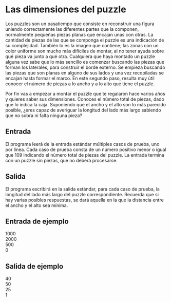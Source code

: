 # Las dimensiones del puzzle

Los puzzles son un pasatiempo que consiste en reconstruir una figura uniendo correctamente las diferentes partes
que la componen, normalmente pequeñas piezas planas que
encajan unas con otras. La cantidad de piezas de las que
se componga el puzzle es una indicación de su complejidad.
También lo es la imagen que contiene; las zonas con un color
uniforme son mucho más difíciles de montar, al no tener ayuda
sobre qué pieza va junto a qué otra.
Cualquiera que haya montado un puzzle alguna vez sabe
que lo más sencillo es comenzar buscando las piezas que forman los laterales, para construir el borde externo. Se empieza
buscando las piezas que son planas en alguno de sus lados
y una vez recopiladas se encajan hasta formar el marco. En este segundo paso, resulta muy útil
conocer el número de piezas a lo ancho y a lo alto que tiene el puzzle.

Por fin vas a empezar a montar el puzzle que te regalaron hace varios años y quieres saber sus
dimensiones. Conoces el número total de piezas, dado que lo indica la caja. Suponiendo que el
ancho y el alto son lo más parecido posible, ¿eres capaz de averiguar la longitud del lado más largo
sabiendo que no sobra ni falta ninguna pieza?

## Entrada

El programa leerá de la entrada estándar múltiples casos de prueba, uno por línea. Cada caso
de prueba consta de un número positivo menor o igual que 109
indicando el número total de piezas
del puzzle.
La entrada termina con un puzzle sin piezas, que no deberá procesarse.

## Salida

El programa escribirá en la salida estándar, para cada caso de prueba, la longitud del lado más
largo del puzzle correspondiente.
Recuerda que si hay varias posibles respuestas, se dará aquella en la que la distancia entre el
ancho y el alto sea mínima.

## Entrada de ejemplo

1000  
2000  
500  
0

## Salida de ejemplo

40  
50  
25  
1
